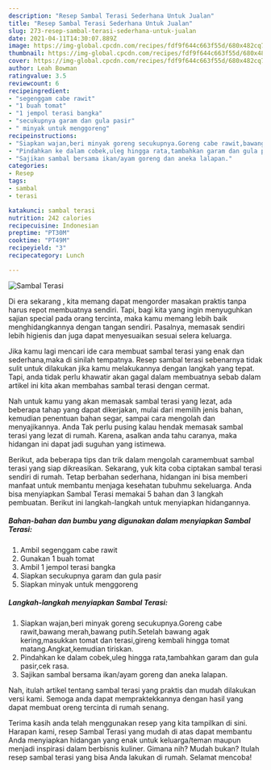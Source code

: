```yaml
---
description: "Resep Sambal Terasi Sederhana Untuk Jualan"
title: "Resep Sambal Terasi Sederhana Untuk Jualan"
slug: 273-resep-sambal-terasi-sederhana-untuk-jualan
date: 2021-04-11T14:30:07.889Z
image: https://img-global.cpcdn.com/recipes/fdf9f644c663f55d/680x482cq70/sambal-terasi-foto-resep-utama.jpg
thumbnail: https://img-global.cpcdn.com/recipes/fdf9f644c663f55d/680x482cq70/sambal-terasi-foto-resep-utama.jpg
cover: https://img-global.cpcdn.com/recipes/fdf9f644c663f55d/680x482cq70/sambal-terasi-foto-resep-utama.jpg
author: Leah Bowman
ratingvalue: 3.5
reviewcount: 6
recipeingredient:
- "segenggam cabe rawit"
- "1 buah tomat"
- "1 jempol terasi bangka"
- "secukupnya garam dan gula pasir"
- " minyak untuk menggoreng"
recipeinstructions:
- "Siapkan wajan,beri minyak goreng secukupnya.Goreng cabe rawit,bawang merah,bawang putih.Setelah bawang agak kering,masukkan tomat dan terasi,gireng kembali hingga tomat matang.Angkat,kemudian tiriskan."
- "Pindahkan ke dalam cobek,uleg hingga rata,tambahkan garam dan gula pasir,cek rasa."
- "Sajikan sambal bersama ikan/ayam goreng dan aneka lalapan."
categories:
- Resep
tags:
- sambal
- terasi

katakunci: sambal terasi 
nutrition: 242 calories
recipecuisine: Indonesian
preptime: "PT30M"
cooktime: "PT49M"
recipeyield: "3"
recipecategory: Lunch

---
```



![Sambal Terasi](https://img-global.cpcdn.com/recipes/fdf9f644c663f55d/680x482cq70/sambal-terasi-foto-resep-utama.jpg)

Di era  sekarang , kita memang dapat mengorder masakan praktis tanpa harus repot membuatnya sendiri. Tapi, bagi kita yang ingin menyuguhkan sajian special pada orang tercinta, maka kamu memang lebih baik menghidangkannya dengan tangan sendiri. Pasalnya, memasak sendiri lebih higienis dan juga dapat menyesuaikan sesuai selera keluarga.

Jika kamu lagi mencari ide cara membuat sambal terasi yang enak dan sederhana,maka di sinilah tempatnya. Resep sambal terasi  sebenarnya tidak sulit untuk dilakukan jika kamu melakukannya dengan langkah yang tepat. Tapi, anda tidak perlu khawatir akan gagal dalam membuatnya 
sebab dalam artikel ini kita akan membahas sambal terasi dengan cermat.  



Nah untuk kamu yang akan memasak sambal terasi yang lezat, ada beberapa tahap yang dapat dikerjakan, mulai dari memilih jenis bahan, kemudian penentuan bahan segar, sampai cara mengolah dan menyajikannya. Anda Tak perlu pusing kalau hendak memasak sambal terasi yang lezat di rumah. Karena, asalkan anda  tahu caranya, maka hidangan ini dapat jadi suguhan yang istimewa.

Berikut, ada beberapa tips dan trik dalam mengolah caramembuat sambal terasi yang siap dikreasikan. Sekarang, yuk kita coba ciptakan sambal terasi sendiri di rumah. Tetap berbahan sederhana, hidangan ini bisa memberi manfaat untuk membantu menjaga kesehatan tubuhmu sekeluarga. Anda bisa menyiapkan Sambal Terasi memakai 5 bahan dan 3 langkah pembuatan. Berikut ini langkah-langkah untuk menyiapkan hidangannya.

<!--inarticleads1-->

##### Bahan-bahan dan bumbu yang digunakan dalam menyiapkan Sambal Terasi:

1. Ambil segenggam cabe rawit
1. Gunakan 1 buah tomat
1. Ambil 1 jempol terasi bangka
1. Siapkan secukupnya garam dan gula pasir
1. Siapkan  minyak untuk menggoreng




<!--inarticleads2-->

##### Langkah-langkah menyiapkan Sambal Terasi:

1. Siapkan wajan,beri minyak goreng secukupnya.Goreng cabe rawit,bawang merah,bawang putih.Setelah bawang agak kering,masukkan tomat dan terasi,gireng kembali hingga tomat matang.Angkat,kemudian tiriskan.
1. Pindahkan ke dalam cobek,uleg hingga rata,tambahkan garam dan gula pasir,cek rasa.
1. Sajikan sambal bersama ikan/ayam goreng dan aneka lalapan.




Nah, itulah artikel tentang  sambal terasi  yang praktis dan mudah dilakukan versi kami. Semoga anda dapat mempraktekkannya dengan hasil yang dapat membuat oreng tercinta di rumah senang. 

Terima kasih anda telah menggunakan resep yang kita tampilkan di sini. Harapan kami, resep  Sambal Terasi yang mudah di atas dapat membantu Anda menyiapkan hidangan yang enak untuk keluarga/teman maupun menjadi inspirasi dalam berbisnis kuliner. Gimana nih? Mudah bukan? Itulah resep sambal terasi yang bisa Anda lakukan di rumah. Selamat mencoba!

